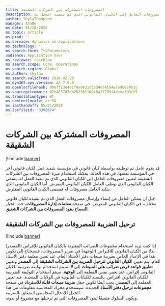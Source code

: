 ```yaml
---
title: المصروفات المشتركة بين الشركات الشقيقة
description: قد يقوم عامل تم توظيفه بواسطة كيان قانوني في مؤسسة بتنفيذ عمل لكيان قانوني آخر في المؤسسة نفسها. في هذه الحالة، يمكنك استخدام ميزة المصروفات بين الشركات الشقيقة لتعيين مصروفات العامل إلى الكيان القانوني الذي تم تنفيذ العمل له.
author: ShylaThompson
manager: AnnBe
ms.date: 05/20/2020
ms.topic: article
ms.prod: ''
ms.service: dynamics-ax-applications
ms.technology: ''
ms.search.form: TrvParameters
audience: Application User
ms.reviewer: roschlom
ms.search.scope: Core, Operations
ms.search.region: Global
ms.author: shylaw
ms.search.validFrom: 2016-02-28
ms.dyn365.ops.version: AX 7.0.0
ms.openlocfilehash: 0967f23e4e1f8e0431c55d4d54554e7e90e2451c
ms.sourcegitcommit: 07e425707eb20730f10246a27799f4deeef93f97
ms.translationtype: HT
ms.contentlocale: ar-SA
ms.lasthandoff: 05/21/2020
ms.locfileid: "3390874"
---
```

# <a name="intercompany-expenses"></a>المصروفات المشتركة بين الشركات الشقيقة

[!include [banner](../includes/banner.md)]

قد يقوم عامل تم توظيفه بواسطة كيان قانوني في مؤسسة بتنفيذ عمل لكيان قانوني آخر في المؤسسة نفسها. في هذه الحالة، يمكنك استخدام ميزة المصروفات بين الشركات الشقيقة لتعيين مصروفات العامل إلى الكيان القانوني الذي تم تنفيذ العمل له. يسمى الكيان القانوني الذي يوظف العامل الكيان القانوني المقرض. أما الكيان القانوني الذي يتكبد العامل مصروفات له فيسمى الكيان القانوني المقترض. 

قبل أن يتمكن العامل من إنشاء وإرسال مصروفات العمل الذي تم تنفيذه لكيان قانوني مختلف، في الكيان القانوني المقرض، في صفحة **معلمات إدارة المصروفات**، حدد الخيار **السماح ببنود المصروفات بين الشركات الشقيق**. 

## <a name="tax-posting-for-intercompany-expenses"></a>ترحيل الضريبة للمصروفات بين الشركات الشقيقة

[!include [banner](../includes/banner.md)]

إذا كنت تريد استخدام مجموعات الضرائب المقترنة بالكيان القانوني للإقراض (المصدر) بدلا من الكيان القانوني للاقتراض (الوجهة) في تقرير المصروفات، فستحتاج إلى تكوين هذا في الإعداد الخاص بضريبة مبيعات دفتر الأستاذ العام. عند تعيين معلمة دفتر الأستاذ العام، يتم تعيين **الكيان القانوني لترحيل الضريبة بين الشركات الشقيقة** إلى **المصدر** وتعيين **تطبيق قواعد فرض ضرائب على المبيعات** إلى **لا**، سيتم استخدام توليفة ضريبية للكيان القانوني إقراض. عند تعيين نفس المعلمة إلى **الوجهة**، سيتم استخدام التوليفة الضريبية للكيان القانوني اقتراض. بالنسبة للكيانات القانونية في الولايات المتحدة، عند تعيين المعلمة إلى **المصدر**، يجب أيضًا تكوين حقل **ضريبة مبيعات قابلة للاسترداد** في صفحة **مجموعات ترحيل دفتر الأستاذ** الجديدة. سيستخدم محرك المحاسبة معلومات من هذا الحقل للإدخال المحاسبي المتعلق بالضريبة.   
ويكون السلوك متسقًا لبنود المصروفات التي تم ترحيلها مع مشروع أو بدونه.  
